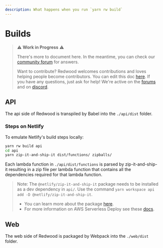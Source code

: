 ```yaml
---
description: What happens when you run `yarn rw build`
---
```

# Builds

> ⚠ **Work in Progress** ⚠️
>
> There's more to document here. In the meantime, you can check our [community forum](https://community.redwoodjs.com/search?q=yarn%20rw%20build) for answers.
>
> Want to contribute? Redwood welcomes contributions and loves helping people become contributors.
> You can edit this doc [here](https://github.com/redwoodjs/redwoodjs.com/blob/main/docs/builds.md).
> If you have any questions, just ask for help! We're active on the [forums](https://community.redwoodjs.com/c/contributing/9) and on [discord](https://discord.com/channels/679514959968993311/747258086569541703).


## API

The api side of Redwood is transpiled by Babel into the `./api/dist` folder.

### Steps on Netlify

To emulate Netlify's build steps locally:

```bash
yarn rw build api
cd api
yarn zip-it-and-ship-it dist/functions/ zipballs/
```

Each lambda function in `./api/dist/functions` is parsed by zip-it-and-ship-it resulting in a zip file per lambda function that contains all the dependencies required for that lambda function.

>Note: The `@netlify/zip-it-and-ship-it` package needs to be installed as a dev dependency in `api/`. Use the command `yarn workspace api add -D @netlify/zip-it-and-ship-it`.
>- You can learn more about the package [here](https://www.npmjs.com/package/@netlify/zip-it-and-ship-it).
>- For more information on AWS Serverless Deploy see these [docs](/docs/deploy/serverless).

## Web

The web side of Redwood is packaged by Webpack into the `./web/dist` folder.
